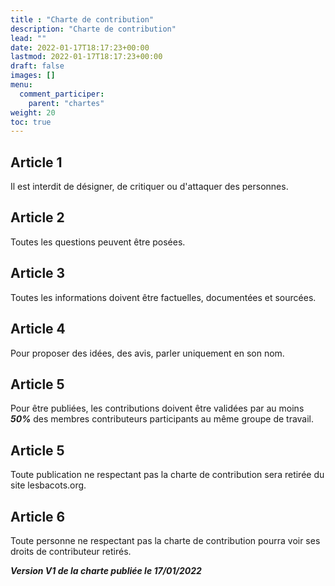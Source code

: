 ```yaml
---
title : "Charte de contribution"
description: "Charte de contribution"
lead: ""
date: 2022-01-17T18:17:23+00:00
lastmod: 2022-01-17T18:17:23+00:00
draft: false
images: []
menu:
  comment_participer:
    parent: "chartes"
weight: 20
toc: true
---
```


## Article 1

Il est interdit de désigner, de critiquer ou d'attaquer des personnes.

## Article 2

Toutes les questions peuvent être posées.

## Article 3 

Toutes les informations doivent être factuelles, documentées et sourcées.

## Article 4

Pour proposer des idées, des avis, parler uniquement en son nom.

## Article 5

Pour être publiées, les contributions doivent être validées par au moins ***50%*** des membres contributeurs participants au même groupe de travail.

## Article 5

Toute publication ne respectant pas la charte de contribution sera retirée du site lesbacots.org.

## Article 6

Toute personne ne respectant pas la charte de contribution pourra voir ses droits de contributeur retirés.

***Version V1 de la charte publiée le 17/01/2022***
